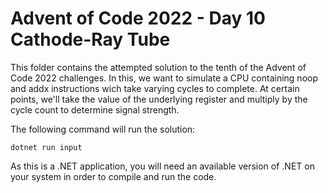 # Advent of Code 2022 - Day 10 Cathode-Ray Tube

This folder contains the attempted solution to the tenth of the Advent of Code
2022 challenges. In this, we want to simulate a CPU containing noop and addx
instructions wich take varying cycles to complete. At certain points, we'll
take the value of the underlying register and multiply by the cycle count
to determine signal strength.

The following command will run the solution:

    dotnet run input

As this is a .NET application, you will need an available version of .NET
on your system in order to compile and run the code.
